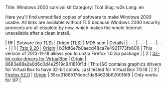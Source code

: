 Title: Windows 2000 survival kit
Category: Tool
Slug: w2k
Lang: en

Here you'll find unmodified copies of software to make Windows 2000 usable.
All links are available without TLS because Windows 2000 security protocols are
all obsolete by now, which makes the whole Internet unavailable after a clean
install.

| № | Sotware (no TLS) | Origin (TLS) | MD5 sum | Details|
| --- | --- | --- | --- |
| 1 | [7zip 9.20][7zip-link] | [Origin][7zip-origin] | b3fdf6e7b0aecd48ca7e4921773fb606 | This version of 2010-11-18 allows you to unzip Firefox 1.0 zip package |
| 2 | [32-bit color drivers for VirtualBox][32bit-link] | [Origin][32bit-origin] | 8683e68a2a0d6c0d4e2519c941810f1d | This ISO contains graphics drivers for Virtual Box to have 32-bit colors. Last tested for Virtual Box 7.0.18 |
| 3 | [Firefox 52.0][ff52] | [Origin][ff52-origin] | 35ca31865176ebc1da84625b6200f8f9 | Only works for XP |

[7zip-link]: http://kornerr.ru/dl/7z920.exe
[7zip-origin]: https://www.7-zip.org/a/7z920.exe
[32bit-link]: http://kornerr.ru/dl/w2k.32bit-colors-vbox.iso
[32bit-origin]: https://forum.winworldpc.com/discussion/9815/32bit-color-in-windows-2k-on-virtualbox-no-guest-additions
[ff52]: http://kornerr.ru/dl/firefox-52.0.exe
[ff52-origin]: https://ftp.mozilla.org/pub/firefox/releases/52.0/win32/en-US/Firefox%20Setup%2052.0.exe

